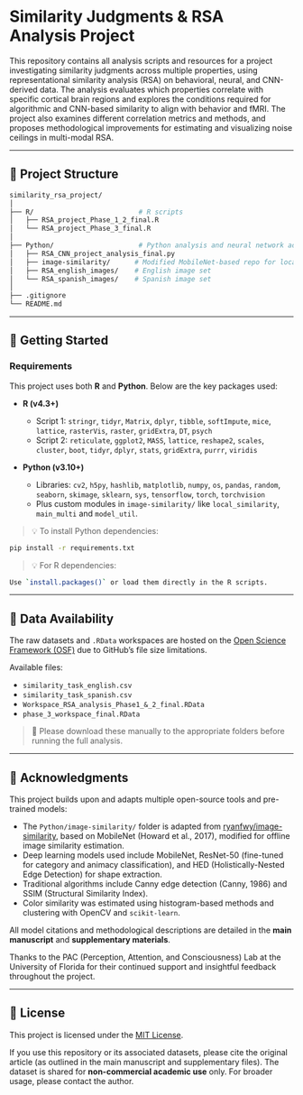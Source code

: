 # Similarity Judgments & RSA Analysis Project

This repository contains all analysis scripts and resources for a project investigating similarity judgments across multiple properties, using representational similarity analysis (RSA) on behavioral, neural, and CNN-derived data. The analysis evaluates which properties correlate with specific cortical brain regions and explores the conditions required for algorithmic and CNN-based similarity to align with behavior and fMRI. The project also examines different correlation metrics and methods, and proposes methodological improvements for estimating and visualizing noise ceilings in multi-modal RSA.

---

## 📂 Project Structure

```bash
similarity_rsa_project/
│
├── R/                          # R scripts
│   ├── RSA_project_Phase_1_2_final.R
│   └── RSA_project_Phase_3_final.R
│
├── Python/                     # Python analysis and neural network adaptation
│   ├── RSA_CNN_project_analysis_final.py
│   ├── image-similarity/      # Modified MobileNet-based repo for local image processing
│   ├── RSA_english_images/    # English image set
│   └── RSA_spanish_images/    # Spanish image set
│
├── .gitignore
└── README.md
```

---

## 🚀 Getting Started

### Requirements

This project uses both **R** and **Python**. Below are the key packages used:

- **R (v4.3+)**
  - Script 1: `stringr`, `tidyr`, `Matrix`, `dplyr`, `tibble`, `softImpute`, `mice`, `lattice`, `rasterVis`, `raster`, `gridExtra`, `DT`, `psych`
  - Script 2: `reticulate`, `ggplot2`, `MASS`, `lattice`, `reshape2`, `scales`, `cluster`, `boot`, `tidyr`, `dplyr`, `stats`, `gridExtra`, `purrr`, `viridis`

- **Python (v3.10+)**
  - Libraries: `cv2`, `h5py`, `hashlib`, `matplotlib`, `numpy`, `os`, `pandas`, `random`, `seaborn`, `skimage`, `sklearn`, `sys`, `tensorflow`, `torch`, `torchvision`
  - Plus custom modules in `image-similarity/` like `local_similarity`, `main_multi` and `model_util`.

> 💡 To install Python dependencies:
```bash
pip install -r requirements.txt
```

> 💡 For R dependencies:
```bash
Use `install.packages()` or load them directly in the R scripts.
```
---

## 📁 Data Availability

The raw datasets and `.RData` workspaces are hosted on the [Open Science Framework (OSF)](https://osf.io/fkzuh/) due to GitHub’s file size limitations.

Available files:
- `similarity_task_english.csv`
- `similarity_task_spanish.csv`
- `Workspace_RSA_analysis_Phase1_&_2_final.RData`
- `phase_3_workspace_final.RData`

> 📌 Please download these manually to the appropriate folders before running the full analysis.

---

## 🙌 Acknowledgments

This project builds upon and adapts multiple open-source tools and pre-trained models:

- The `Python/image-similarity/` folder is adapted from [ryanfwy/image-similarity](https://github.com/ryanfwy/image-similarity), based on MobileNet (Howard et al., 2017), modified for offline image similarity estimation.
- Deep learning models used include MobileNet, ResNet-50 (fine-tuned for category and animacy classification), and HED (Holistically-Nested Edge Detection) for shape extraction.
- Traditional algorithms include Canny edge detection (Canny, 1986) and SSIM (Structural Similarity Index).
- Color similarity was estimated using histogram-based methods and clustering with OpenCV and `scikit-learn`.

All model citations and methodological descriptions are detailed in the **main manuscript** and **supplementary materials**.

Thanks to the PAC (Perception, Attention, and Consciousness) Lab at the University of Florida for their continued support and insightful feedback throughout the project.

---

## 📄 License

This project is licensed under the [MIT License](LICENSE).

If you use this repository or its associated datasets, please cite the original article (as outlined in the main manuscript and supplementary files). The dataset is shared for **non-commercial academic use** only. For broader usage, please contact the author.
